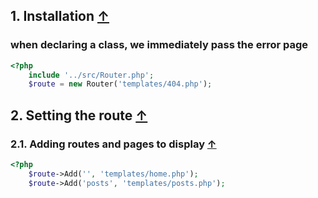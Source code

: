 <a name="index_block"></a>
<a name="block1"></a>
## 1. Installation [↑](#index_block)
### when declaring a class, we immediately pass the error page

```php
<?php
    include '../src/Router.php';
    $route = new Router('templates/404.php');
```
<a name="block2"></a>
## 2. Setting the route [↑](#index_block)

<a name="block2.1"></a>
### 2.1. Adding routes and pages to display [↑](#index_block)

```php
<?php
    $route->Add('', 'templates/home.php');
    $route->Add('posts', 'templates/posts.php');
```
